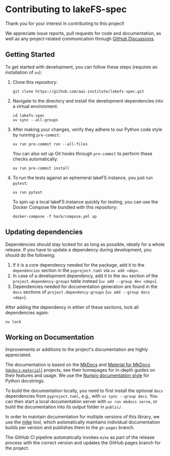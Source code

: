 # Contributing to lakeFS-spec

Thank you for your interest in contributing to this project!

We appreciate issue reports, pull requests for code and documentation,
as well as any project-related communication through [GitHub Discussions](https://github.com/aai-institute/lakefs-spec/discussions).

## Getting Started

To get started with development, you can follow these steps (requires an installation of `uv`):

1. Clone this repository:

    ```shell
    git clone https://github.com/aai-institute/lakefs-spec.git
    ```

2. Navigate to the directory and install the development dependencies into a virtual environment:

    ```shell
    cd lakefs-spec
    uv sync --all-groups
    ```

3. After making your changes, verify they adhere to our Python code style by running `pre-commit`:
    
    ```shell
    uv run pre-commit run --all-files
    ```

    You can also set up Git hooks through `pre-commit` to perform these checks automatically:
    
    ```shell
    uv run pre-commit install
    ```

4. To run the tests against an ephemeral lakeFS instance, you just run `pytest`:
    ```shell
    uv run pytest
    ```

    To spin up a local lakeFS instance quickly for testing, you can use the Docker Compose file bundled with this repository:

    ```shell
    docker-compose -f hack/compose.yml up
    ```

## Updating dependencies

Dependencies should stay locked for as long as possible, ideally for a whole release.
If you have to update a dependency during development, you should do the following:

1. If it is a core dependency needed for the package, add it to the `dependencies` section in the `pyproject.toml` via `uv add <dep>`.
2. In case of a development dependency, add it to the `dev` section of the `project.dependency-groups` table instead (`uv add --group dev <dep>`).
3. Dependencies needed for documentation generation are found in the `docs` sections of `project.dependency-groups` (`uv add --group docs <dep>`).

After adding the dependency in either of these sections, lock all dependencies again:

```shell
uv lock
```

## Working on Documentation

Improvements or additions to the project's documentation are highly appreciated.

The documentation is based on the [MkDocs](http://mkdocs.org) and [Material for MkDocs (`mkdocs-material`)](https://squidfunk.github.io/mkdocs-material/) projects, see their homepages for in-depth guides on their features and usage. We use the [Numpy documentation style](https://numpydoc.readthedocs.io/en/latest/format.html) for Python docstrings.

To build the documentation locally, you need to first install the optional `docs` dependencies from `pyproject.toml`, e.g., with `uv sync --group docs`.
You can then start a local documentation server with `uv run mkdocs serve`, or build the documentation into its output folder in `public/`.

In order to maintain documentation for multiple versions of this library, we use the [mike](https://github.com/jimporter/mike) tool, which automatically maintains individual documentation builds per version and publishes them to the `gh-pages` branch.

The GitHub CI pipeline automatically invokes `mike` as part of the release process with the correct version and updates the GitHub pages branch for the project.
